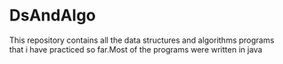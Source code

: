 # DsAndAlgo
This repository contains all the data structures and algorithms programs that i have practiced so far.Most of the programs were written in java
